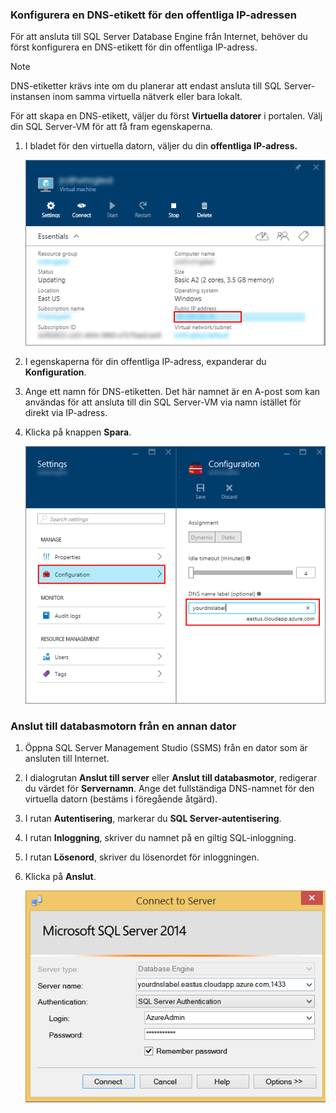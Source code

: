 ### <a name="configure-a-dns-label-for-the-public-ip-address"></a>Konfigurera en DNS-etikett för den offentliga IP-adressen
För att ansluta till SQL Server Database Engine från Internet, behöver du först konfigurera en DNS-etikett för din offentliga IP-adress.

> [!NOTE]
> DNS-etiketter krävs inte om du planerar att endast ansluta till SQL Server-instansen inom samma virtuella nätverk eller bara lokalt.
> 
> 

För att skapa en DNS-etikett, väljer du först **Virtuella datorer** i portalen. Välj din SQL Server-VM för att få fram egenskaperna.

1. I bladet för den virtuella datorn, väljer du din **offentliga IP-adress.**
   
    ![offentlig IP-adress](./media/virtual-machines-sql-server-connection-steps/rm-public-ip-address.png)
2. I egenskaperna för din offentliga IP-adress, expanderar du **Konfiguration**.
3. Ange ett namn för DNS-etiketten. Det här namnet är en A-post som kan användas för att ansluta till din SQL Server-VM via namn istället för direkt via IP-adress.
4. Klicka på knappen **Spara**.
   
    ![dns-etikett](./media/virtual-machines-sql-server-connection-steps/rm-dns-label.png)

### <a name="connect-to-the-database-engine-from-another-computer"></a>Anslut till databasmotorn från en annan dator
1. Öppna SQL Server Management Studio (SSMS) från en dator som är ansluten till Internet.
2. I dialogrutan **Anslut till server** eller **Anslut till databasmotor**, redigerar du värdet för **Servernamn**. Ange det fullständiga DNS-namnet för den virtuella datorn (bestäms i föregående åtgärd).
3. I rutan **Autentisering**, markerar du **SQL Server-autentisering**.
4. I rutan **Inloggning**, skriver du namnet på en giltig SQL-inloggning.
5. I rutan **Lösenord**, skriver du lösenordet för inloggningen.
6. Klicka på **Anslut**.
   
    ![ssms anslut](./media/virtual-machines-sql-server-connection-steps/rm-ssms-connect.png)



<!--HONumber=Nov16_HO2-->


